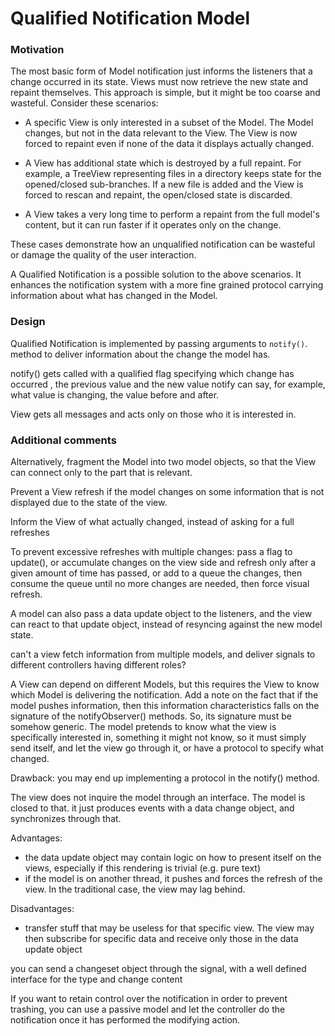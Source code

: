 # Qualified Notification Model

### Motivation

The most basic form of Model notification just informs the listeners that 
a change occurred in its state. Views must now retrieve the new state and
repaint themselves. This approach is simple, but it might be too coarse 
and wasteful. Consider these scenarios:

- A specific View is only interested in a subset of the Model. 
  The Model changes, but not in the data relevant to the View.
  The View is now forced to repaint even if none of the data
  it displays actually changed.

- A View has additional state which is destroyed by a full repaint.
  For example, a TreeView representing files in a directory keeps state 
  for the opened/closed sub-branches. If a new file is added and the View
  is forced to rescan and repaint, the open/closed state is discarded.

- A View takes a very long time to perform a repaint from the full
  model's content, but it can run faster if it operates only on the
  change.

These cases demonstrate how an unqualified notification can be wasteful
or damage the quality of the user interaction.

A Qualified Notification is a possible solution to the above
scenarios. It enhances the notification system with a more fine grained
protocol carrying information about what has changed in the Model. 

### Design

Qualified Notification is implemented by passing arguments to ``notify()``. method to deliver
information about the change the model has.  

notify() gets called with a qualified flag specifying which change has occurred
, the previous value and the new value
notify can say, for example, what value is changing, the value before and after.

View gets all messages and acts only on those who it is
interested in. 


### Additional comments


Alternatively, fragment the Model into two model objects, so
that the View can connect only to the part that is relevant.

Prevent a View refresh if
the model changes on some information that is not displayed due to the state of
the view.

Inform the View of what actually changed, instead of asking for a full
refreshes


To prevent excessive refreshes with multiple changes: pass a flag to update(),
or accumulate changes on the view side and refresh only after a given amount of
time has passed, or add to a queue the changes, then consume the queue until no
more changes are needed, then force visual refresh.  



A model can also pass a data update object to the listeners, and the view can react
to that update object, instead of resyncing against the new model state.

can't a view fetch information from multiple models, and deliver signals to different controllers having different roles?

A View can depend on different Models, but this requires the View to know which Model is delivering the notification.
Add a note on the fact that if the model pushes information, then this information characteristics falls on the signature of the notifyObserver() methods. So, its signature must be somehow generic. The model pretends to know what the view is specifically interested in, something it might not know, so it must simply send itself, and let the view go through it, or have a protocol to specify what changed.

Drawback: you may end up implementing a protocol in the notify() method.

The view does not inquire the model through an interface.
The model is closed to that. it just produces events with
a data change object, and synchronizes through that.

Advantages: 
 - the data update object may contain logic on how to present itself on the views, especially if this rendering is trivial (e.g. pure text)
 - if the model is on another thread, it pushes and forces the refresh of the view. In the traditional case, the view may lag behind.

Disadvantages:
 - transfer stuff that may be useless for that specific view. The view may then subscribe for specific data and receive only those in the data update object


you can send a changeset object through the signal, with a well defined interface
for the type and change content

If you want to retain control over the notification in order to 
prevent trashing, you can use a passive model and let the controller do the notification once it has performed the modifying action.

